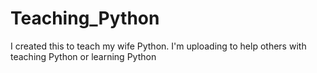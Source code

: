 # Teaching_Python
I created this to teach my wife Python. I'm uploading to help others with teaching Python or learning Python
